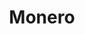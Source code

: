 ---
title: Monero
crosslinks:
- MoneroMining
- xmrtrader
- CryptoCurrency
- Bitcoin
- DarkNetMarkets
- tippr
- MoneroCommunity
- MoneroMarketing
- dashpay
- moneromarket
- DashUncensored
- ethereum
- Aeon
- Kovri
- moonero
- place
- shapeshiftio
- Crypto_Currency_News
- KrakenSupport
---